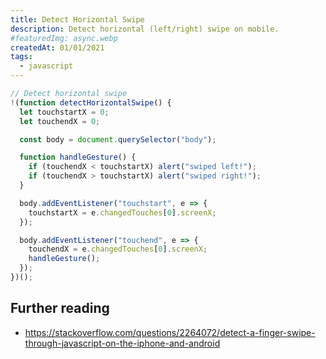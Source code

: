 ```yaml
---
title: Detect Horizontal Swipe
description: Detect horizontal (left/right) swipe on mobile.
#featuredImg: async.webp
createdAt: 01/01/2021
tags:
  - javascript
---
```


```js [js]
// Detect horizontal swipe
!(function detectHorizontalSwipe() {
  let touchstartX = 0;
  let touchendX = 0;

  const body = document.querySelector("body");

  function handleGesture() {
    if (touchendX < touchstartX) alert("swiped left!");
    if (touchendX > touchstartX) alert("swiped right!");
  }

  body.addEventListener("touchstart", e => {
    touchstartX = e.changedTouches[0].screenX;
  });

  body.addEventListener("touchend", e => {
    touchendX = e.changedTouches[0].screenX;
    handleGesture();
  });
})();
```

## Further reading

- https://stackoverflow.com/questions/2264072/detect-a-finger-swipe-through-javascript-on-the-iphone-and-android
